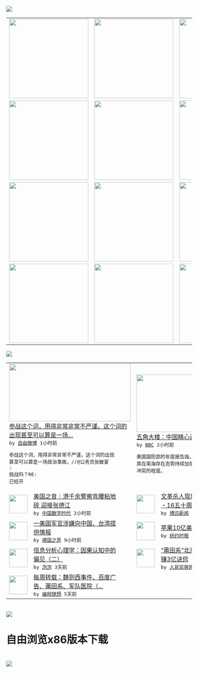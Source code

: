 

<a href="https://github.com/greatfire/z/raw/master/FreeBrowser.apk"><img src="https://raw.githubusercontent.com/greatfire/wiki/master/x/header.png" /></a><table><tr><td width="262" align="center" valign="center"><a href="https://github.com/greatfire/wiki/wiki/nyt" title="纽约时报中文网 国际纵览"><img src="https://raw.githubusercontent.com/greatfire/wiki/master/x/nyt_flag.png" width="215"/></a></td><td width="262" align="center" valign="center"><a href="https://github.com/greatfire/wiki/wiki/dw" title=""><img src="https://raw.githubusercontent.com/greatfire/wiki/master/x/dw_flag.png" width="215"/></a></td><td width="262" align="center" valign="center"><a href="https://github.com/greatfire/wiki/wiki/rmjd" title=""><img src="https://raw.githubusercontent.com/greatfire/wiki/master/x/rmjd_flag.png" width="215"/></a></td></tr><tr><td width="262" align="center" valign="center"><a href="https://github.com/paopaonetizen/website" title="泡泡 - 未经审查的互联网信息"><img src="https://raw.githubusercontent.com/greatfire/wiki/master/x/pp_flag.png" width="215"/></a></td><td width="262" align="center" valign="center"><a href="https://github.com/getlantern/mirror" title="以及自由微博和GreatFire.org官方中文论坛"><img src="https://raw.githubusercontent.com/greatfire/wiki/master/x/lantern_flag.png" width="215"/></a></td><td width="262" align="center" valign="center"><a href="https://github.com/cdtmirrors/m/" title=""><img src="https://raw.githubusercontent.com/greatfire/wiki/master/x/cdt_flag.png" width="215"/></a></td></tr><tr><td width="262" align="center" valign="center"><a href="https://github.com/program-think/blog" title="编程随想的博客"><img src="https://raw.githubusercontent.com/greatfire/wiki/master/x/pt_flag.png" width="215"/></a></td><td width="262" align="center" valign="center"><a href="https://github.com/greatfire/wiki/wiki/bbc" title=""><img src="https://raw.githubusercontent.com/greatfire/wiki/master/x/bbc_flag.png" width="215"/></a></td><td width="262" align="center" valign="center"><a href="https://github.com/freeweibo/s" title="自由微博 - 匿名和不受屏蔽的新浪微博搜索"><img src="https://raw.githubusercontent.com/greatfire/wiki/master/x/fw_flag.png" width="215"/></a></td></tr><tr><td width="262" align="center" valign="center"><a href="https://github.com/greatfire/wiki/wiki/google" title=""><img src="https://raw.githubusercontent.com/greatfire/wiki/master/x/google_flag.png" width="215"/></a></td><td width="262" align="center" valign="center"><a href="https://github.com/bxnews/boxun" title=""><img src="https://raw.githubusercontent.com/greatfire/wiki/master/x/bx_flag.png" width="215"/></a></td><td width="262" align="center" valign="center"><a href="https://github.com/greatfire/wiki/wiki/open-source" title="欢迎访问GreatFire.org开发者项目网站"><img src="https://raw.githubusercontent.com/greatfire/wiki/master/x/open-source_flag.png" width="215"/></a></td></tr></table><img src="https://raw.githubusercontent.com/greatfire/wiki/master/x/newsfeed text.png" /><table cols="4"><tr><td colspan="2" width="380"><a href="https://freeweibo.com/weibo/3975000685296283"><img src="http://ww2.sinaimg.cn/large/7e035fcbgw1f3uqwhkzndj20zk0qo0yl.jpg" width="330" height="156"/></a></br><a href="https://freeweibo.com/weibo/3975000685296283">参战这个词，用得非常非常不严谨。这个词的<br/>出现甚至可以算是一场…</a></br><kbd> by <a href="https://freeweibo.com/">自由微博</a> 1小时前 </kbd></br><pre>参战这个词，用得非常非常不严谨。这个词的出现<br/>甚至可以算是一场政治事故。//@公务员张敏宴<br/>: 挑战吗？RE: 已经开</pre></td><td colspan="2" width="380"><a href="http://www.bbc.com/zhongwen/simp/world/2016/05/160514_pentagon_china_military"><img src="http://a.files.bbci.co.uk/worldservice/live/assets/images/2016/05/14/160514034548_fiery_cross_reef_144x81_reuters_nocredit.jpg" width="330" height="156"/></a></br><a href="http://www.bbc.com/zhongwen/simp/world/2016/05/160514_pentagon_china_military">五角大楼：中国精心设计南海“强权策略”</a></br><kbd> by <a href="http://www.bbc.co.uk/zhongwen/simp">BBC</a> 2小时前 </kbd></br><pre>美国国防部的年度报告指，中国精心设计的策略令<br/>其在南海存在态势持续加强，但不会达到引发军事<br/>冲突的程度。</pre></td></tr><tr><td><img src="http://i0.wp.com/chinadigitaltimes.net/chinese/files/2015/02/%E5%BC%A0%E5%BE%90%E8%96%84.png?resize=575%2C320" width="50" height="50"/></td><td width="280"><a href="http://feedproxy.google.com/~r/chinadigitaltimes/IyPt/~3/oWI3gz0Lmlw/">美国之音｜港千余警察弯腰粘地<br/>砖 迎接张德江</a></br><kbd> by <a href="http://chinadigitaltimes.net/chinese/">中国数字时代</a> 2小时前 </kbd></td><td><img src="http://www.boxun.com/news/images/2016/05/201605140014z_special1.jpg" width="50" height="50"/></td><td width="280"><a href="http://www.boxun.com/news/gb/z_special/2016/05/201605140014.shtml">文革杀人现场目击记――勿忘5<br/>・16五十周年/刘放</a></br><kbd> by <a href="http://www.boxun.com">博讯新闻</a> 4小时前 </kbd></td></tr><tr><td><img src="http://www.dw.com/image/0,,19143473_302,00.jpg" width="50" height="50"/></td><td width="280"><a href="http://dw.com/p/1Ingv?maca=chi-GK-text-greatfire-all-chinese-15625-xml-mrss">一美国军官涉嫌向中国、台湾提<br/>供情报</a></br><kbd> by <a href="http://dw.de">德国之声</a> 9小时前 </kbd></td><td><img src="https://raw.githubusercontent.com/greatfire/wiki/master/x/nyt_logo.png" width="50" height="50"/></td><td width="280"><a href="https://d7odklm2qes9e.cloudfront.net/technology/20160513/t13apple/">苹果10亿美元投资滴滴出行</a></br><kbd> by <a href="http://m.cn.nytimes.com/">纽约时报</a> 1天前 </kbd></td></tr><tr><td><img src="https://raw.githubusercontent.com/greatfire/wiki/master/x/pp_logo.png" width="50" height="50"/></td><td width="280"><a href="https://pao-pao.net/article/695">信息分析心理学：因果认知中的<br/>偏见（二）</a></br><kbd> by <a href="https://pao-pao.net">泡泡</a> 3天前 </kbd></td><td><img src="http://www.rmjdw.com/uploads/160510/3-1605102102421C.jpg" width="50" height="50"/></td><td width="280"><a href="http://www.rmjdw.com//tebiebaodao/20160510/15526.html">“莆田系”北京德胜门中医院年<br/>赚3亿诀窍 </a></br><kbd> by <a href="http://www.rmjdw.com/">人民监督网</a> 3天前 </kbd></td></tr><tr><td><img src="https://lh5.googleusercontent.com/TrrQPTe4daihdQAkIoubxaVbX2-bwHlx7EBiGuOLDmdqrEupJTJG16xVMEsBxvo6oeZoLuJjBdRoA5VAz-5m_CIS0rHQt4V0cIJMpYYQuRdJgKdH1aFT-XYcmalttQaCr-PxcfYDPes" width="50" height="50"/></td><td width="280"><a href="http://feedproxy.google.com/~r/programthink/~3/lyLSIkQnnrc/weekly-share-101.html">每周转载：魏则西事件、百度广<br/>告、莆田系、军队医院（...</a></br><kbd> by <a href="http://program-think.blogspot.com">编程随想</a> 5天前 </kbd></td></table></br><a href="https://github.com/greatfire/z/raw/master/FreeBrowser.apk"><img src="https://raw.githubusercontent.com/greatfire/wiki/master/x/download app.png" /></a><h1>自由浏览x86版本下载<h1><a href="https://github.com/greatfire/z/raw/master/FreeBrowser-x86.apk"><img src="https://raw.githubusercontent.com/greatfire/images/master/fb86.qr.png" /></a>
